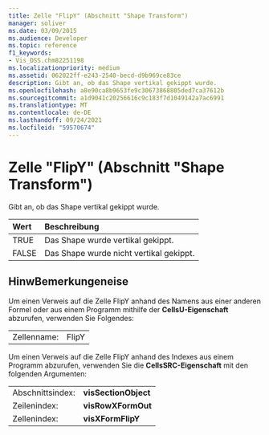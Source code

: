 ```yaml
---
title: Zelle "FlipY" (Abschnitt "Shape Transform")
manager: soliver
ms.date: 03/09/2015
ms.audience: Developer
ms.topic: reference
f1_keywords:
- Vis_DSS.chm82251198
ms.localizationpriority: medium
ms.assetid: 062022ff-e243-2540-becd-d9b969ce83ce
description: Gibt an, ob das Shape vertikal gekippt wurde.
ms.openlocfilehash: a8e90ca8b9653fe9c30673868805ded7ca37612b
ms.sourcegitcommit: a1d9041c20256616c9c183f7d1049142a7ac6991
ms.translationtype: MT
ms.contentlocale: de-DE
ms.lasthandoff: 09/24/2021
ms.locfileid: "59570674"
---
```

# <a name="flipy-cell-shape-transform-section"></a>Zelle "FlipY" (Abschnitt "Shape Transform")

Gibt an, ob das Shape vertikal gekippt wurde.
  
|**Wert**|**Beschreibung**|
|:-----|:-----|
| TRUE  <br/> | Das Shape wurde vertikal gekippt.  <br/> |
| FALSE  <br/> | Das Shape wurde nicht vertikal gekippt.  <br/> |
   
## <a name="remarks"></a>HinwBemerkungeneise

Um einen Verweis auf die Zelle FlipY anhand des Namens aus einer anderen Formel oder aus einem Programm mithilfe der **CellsU-Eigenschaft** abzurufen, verwenden Sie Folgendes: 
  
|||
|:-----|:-----|
| Zellenname:  <br/> | FlipY  <br/> |
   
Um einen Verweis auf die Zelle FlipY anhand des Indexes aus einem Programm abzurufen, verwenden Sie die **CellsSRC-Eigenschaft** mit den folgenden Argumenten: 
  
|||
|:-----|:-----|
| Abschnittsindex:  <br/> |**visSectionObject** <br/> |
| Zeilenindex:  <br/> |**visRowXFormOut** <br/> |
| Zellenindex:  <br/> |**visXFormFlipY** <br/> |
   

